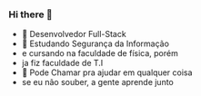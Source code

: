 ### Hi there 👋

- 🔭 Desenvolvedor Full-Stack
- 🌱 Estudando Segurança da Informação
- e cursando na faculdade de física, porém 
- ja fiz faculdade de T.I
- 💬 Pode Chamar pra ajudar em qualquer coisa
- se eu não souber, a gente aprende junto
